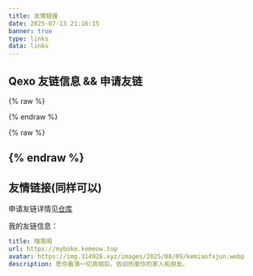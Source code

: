 ```yaml
---
title: 友情链接
date: 2025-07-13 21:16:15
banner: true
type: links
data: links
---
```


## Qexo 友链信息 && 申请友链

<!-- 1. 友链容器 -->
{% raw %}
<!-- 1. 占位节点 -->
<div id="qexo-friends"></div>

<!-- 2. 异步加载样式 & 脚本，并初始化 -->
<script>
(function () {
    /* 动态插入 CSS */
    const link = document.createElement('link');
    link.rel = 'stylesheet';
    link.href = 'https://unpkg.com/qexo-friends/friends.css';
    document.head.appendChild(link);

    /* 动态加载 JS */
    const script = document.createElement('script');
    script.src = 'https://registry.npmmirror.com/qexo-static/1.6.0/files/hexo/friends.js';
    script.async = true;
    script.onload = run;          // 首次执行
    document.head.appendChild(script);

    /* 封装初始化函数，供首次和 PJAX 调用 */
    function run() {
        loadQexoFriends('qexo-friends', 'https://qexo.kemeow.top');
    }

    /* PJAX 完成后重新渲染 */
    document.addEventListener('pjax:complete', run);
})();
</script>
{% endraw %}

{% raw %}
<!-- 1. 引入样式（可选，如果你需要官方默认皮肤） -->
<link rel="stylesheet" href="https://unpkg.com/qexo-friends/friends.css" />

<!-- 2. 占位节点 -->
<div id="friends-api"></div>

<!-- 3. 异步加载脚本并执行 -->
<script>
(function () {
    /* 创建 <script> 标签，异步加载 friends-api.js */
    const script = document.createElement('script');
    script.src = '/js/custom.js';
    script.async = true;
    script.onload = run;          // 加载完成后立即执行一次
    document.head.appendChild(script);

    /* 首次执行 + PJAX 导航后重新执行 */
    function run() {
        /* 第二个参数换成你的 Qexo 域名，第三个参数是 reCaptcha 密钥，没有就留空 */
        qexo_friend_api('friends-api', 'https://qexo.kemeow.top', '');
    }

    /* 支持 PJAX（如 Butterfly、Volantis 等主题） */
    document.addEventListener('pjax:complete', run);
})();
</script>
{% endraw %}
---

## 友情链接(同样可以)

申请友链详情见[仓库](https://github.com/kemiaofxjun/Friends)

我的友链信息：

```yaml
title: 喵落阁
url: https://myboke.kemeow.top
avatar: https://img.314926.xyz/images/2025/08/09/kemiaofxjun.webp
description: 愿你看清一切真相后，依旧热爱你的家人和朋友。
```